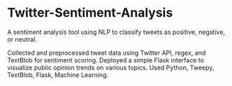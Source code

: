 # Twitter-Sentiment-Analysis
A sentiment analysis tool using NLP to classify tweets as positive, negative, or neutral.

Collected and preprocessed tweet data using Twitter API, regex, and TextBlob for sentiment scoring.
Deployed a simple Flask interface to visualize public opinion trends on various topics.
Used Python, Tweepy, TextBlob, Flask, Machine Learning.
